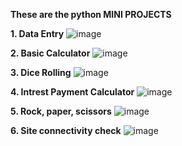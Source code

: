 **These are the python MINI PROJECTS**


**1. Data Entry**
![image](https://github.com/HitehPardeshi/Python_mini_projects/assets/119100439/75e524a6-2e5c-4143-8f52-7fadb2beabef)


**2. Basic Calculator**
![image](https://github.com/HitehPardeshi/Python_mini_projects/assets/119100439/38993ac7-30f6-4a41-ad29-4bc264d569a2)


**3. Dice Rolling**
![image](https://github.com/HitehPardeshi/Python_mini_projects/assets/119100439/7e289ae7-c226-4e1b-9008-af50c345e15c)


 **4. Intrest Payment Calculator**
![image](https://github.com/HitehPardeshi/Python_mini_projects/assets/119100439/45d0914e-6967-44d4-a405-20e6257f9d1b)


**5. Rock, paper, scissors**
![image](https://github.com/HitehPardeshi/Python_mini_projects/assets/119100439/20519bbb-ea4c-4ab1-96ea-3edbd0ec8d00)


**6. Site connectivity check**
![image](https://github.com/HitehPardeshi/Python_mini_projects/assets/119100439/ada7bc66-b60e-4669-9f07-eeb6bc70c27f)

